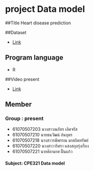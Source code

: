 # project Data model

##Title
Heart disease prediction

##Dataset
- [Link](https://www.kaggle.com/johnsmith88/heart-disease-dataset)

## Program language
- R

##Video present
- [Link](https://www.youtube.com/watch?v=OX8-VHmV638)

## Member
### Group : present 
- 61070507203	นางสาวณภัทร เลิศจรัส
- 61070507210	นายธนวัฒน์ อ้นบุตร
- 61070507218	นางสาวรพีพรรณ มาสถิตทรัพย์
- 61070507220	นางสาววริศรา แสงสกุลรุ่งเรือง
- 61070507221	นายศิลามาศ ฝั้นแก้ว
#### Subject: CPE321 Data model
